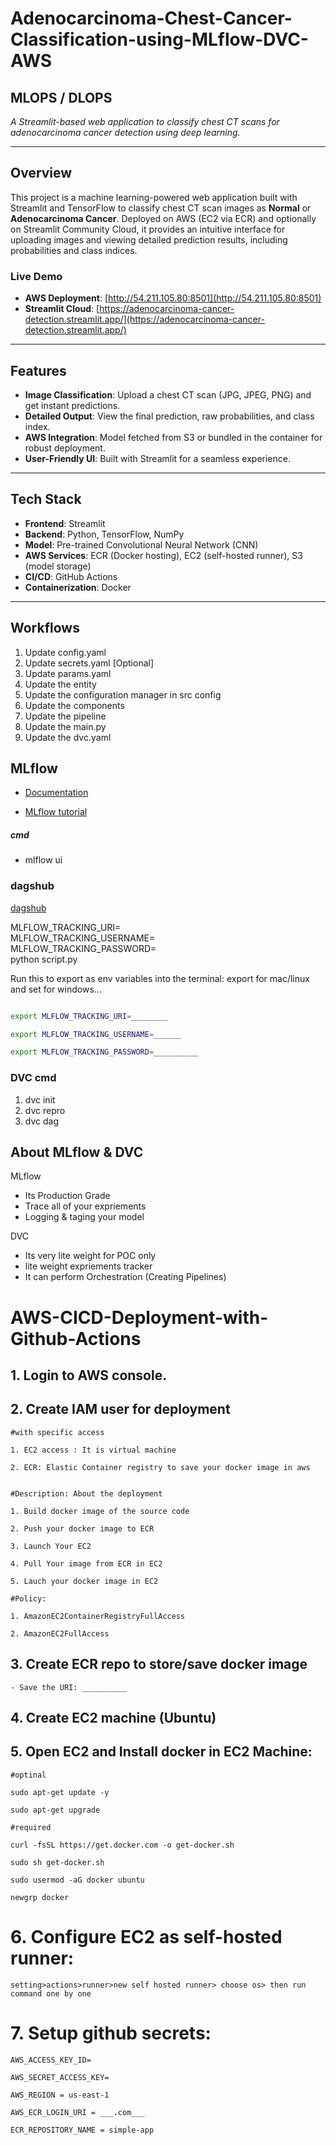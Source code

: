 # Adenocarcinoma-Chest-Cancer-Classification-using-MLflow-DVC-AWS 
## MLOPS / DLOPS


*A Streamlit-based web application to classify chest CT scans for adenocarcinoma cancer detection using deep learning.*

---

## Overview

This project is a machine learning-powered web application built with Streamlit and TensorFlow to classify chest CT scan images as **Normal** or **Adenocarcinoma Cancer**. Deployed on AWS (EC2 via ECR) and optionally on Streamlit Community Cloud, it provides an intuitive interface for uploading images and viewing detailed prediction results, including probabilities and class indices.

### Live Demo
- **AWS Deployment**: [http://54.211.105.80:8501](http://54.211.105.80:8501)  
- **Streamlit Cloud**: [https://adenocarcinoma-cancer-detection.streamlit.app/](https://adenocarcinoma-cancer-detection.streamlit.app/)

---

## Features

- **Image Classification**: Upload a chest CT scan (JPG, JPEG, PNG) and get instant predictions.
- **Detailed Output**: View the final prediction, raw probabilities, and class index.
- **AWS Integration**: Model fetched from S3 or bundled in the container for robust deployment.
- **User-Friendly UI**: Built with Streamlit for a seamless experience.

---

## Tech Stack

- **Frontend**: Streamlit
- **Backend**: Python, TensorFlow, NumPy
- **Model**: Pre-trained Convolutional Neural Network (CNN)
- **AWS Services**: ECR (Docker hosting), EC2 (self-hosted runner), S3 (model storage)
- **CI/CD**: GitHub Actions
- **Containerization**: Docker

---


## Workflows

1. Update config.yaml
2. Update secrets.yaml [Optional]
3. Update params.yaml
4. Update the entity
5. Update the configuration manager in src config
6. Update the components
7. Update the pipeline 
8. Update the main.py
9. Update the dvc.yaml





## MLflow

- [Documentation](https://mlflow.org/docs/latest/index.html)

- [MLflow tutorial](https://youtube.com/playlist?list=PLkz_y24mlSJZrqiZ4_cLUiP0CBN5wFmTb&si=zEp_C8zLHt1DzWKK)

##### cmd
- mlflow ui

### dagshub
[dagshub](https://dagshub.com/)

MLFLOW_TRACKING_URI= \
MLFLOW_TRACKING_USERNAME= \
MLFLOW_TRACKING_PASSWORD= \
python script.py


Run this to export as env variables into the terminal:
export for mac/linux and set for windows...
```bash

export MLFLOW_TRACKING_URI=________

export MLFLOW_TRACKING_USERNAME=______

export MLFLOW_TRACKING_PASSWORD=__________
```




### DVC cmd

1. dvc init
2. dvc repro
3. dvc dag


## About MLflow & DVC

MLflow

 - Its Production Grade
 - Trace all of your expriements
 - Logging & taging your model


DVC 

 - Its very lite weight for POC only
 - lite weight expriements tracker
 - It can perform Orchestration (Creating Pipelines)



# AWS-CICD-Deployment-with-Github-Actions

## 1. Login to AWS console.

## 2. Create IAM user for deployment

	#with specific access

	1. EC2 access : It is virtual machine

	2. ECR: Elastic Container registry to save your docker image in aws


	#Description: About the deployment

	1. Build docker image of the source code

	2. Push your docker image to ECR

	3. Launch Your EC2 

	4. Pull Your image from ECR in EC2

	5. Lauch your docker image in EC2

	#Policy:

	1. AmazonEC2ContainerRegistryFullAccess

	2. AmazonEC2FullAccess

	
## 3. Create ECR repo to store/save docker image
    - Save the URI: __________

	
## 4. Create EC2 machine (Ubuntu) 

## 5. Open EC2 and Install docker in EC2 Machine:
	
	
	#optinal

	sudo apt-get update -y

	sudo apt-get upgrade
	
	#required

	curl -fsSL https://get.docker.com -o get-docker.sh

	sudo sh get-docker.sh

	sudo usermod -aG docker ubuntu

	newgrp docker
	
# 6. Configure EC2 as self-hosted runner:
    setting>actions>runner>new self hosted runner> choose os> then run command one by one


# 7. Setup github secrets:

    AWS_ACCESS_KEY_ID=

    AWS_SECRET_ACCESS_KEY=

    AWS_REGION = us-east-1

    AWS_ECR_LOGIN_URI = ___.com___

    ECR_REPOSITORY_NAME = simple-app

